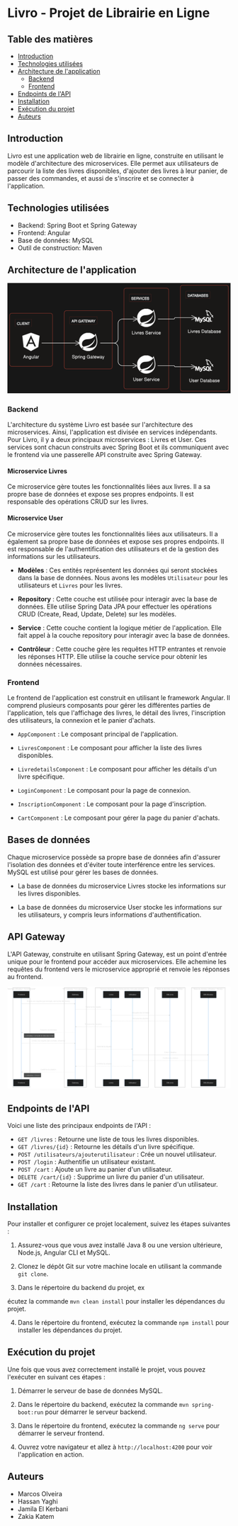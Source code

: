 # Livro - Projet de Librairie en Ligne

## Table des matières
- [Introduction](#introduction)
- [Technologies utilisées](#technologies-utilisées)
- [Architecture de l'application](#architecture-de-l'application)
  - [Backend](#backend)
  - [Frontend](#frontend)
- [Endpoints de l'API](#endpoints-de-lapi)
- [Installation](#installation)
- [Exécution du projet](#exécution-du-projet)
-  [Auteurs](#Auteurs)


## Introduction
Livro est une application web de librairie en ligne, construite en utilisant le modèle d'architecture des microservices. Elle permet aux utilisateurs de parcourir la liste des livres disponibles, d'ajouter des livres à leur panier, de passer des commandes, et aussi de s'inscrire et se connecter à l'application.

## Technologies utilisées
- Backend: Spring Boot et Spring Gateway
- Frontend: Angular
- Base de données: MySQL
- Outil de construction: Maven

## Architecture de l'application

![Schéma d'architecture](https://github.com/mvfoliveira/projeta21_complete_final/blob/main/images/arch.svg)


### Backend
L'architecture du système Livro est basée sur l'architecture des microservices. Ainsi, l'application est divisée en services indépendants. Pour Livro, il y a deux principaux microservices : Livres et User. Ces services sont chacun construits avec Spring Boot et ils communiquent avec le frontend via une passerelle API construite avec Spring Gateway.

#### Microservice Livres
Ce microservice gère toutes les fonctionnalités liées aux livres. Il a sa propre base de données et expose ses propres endpoints. Il est responsable des opérations CRUD sur les livres.

#### Microservice User
Ce microservice gère toutes les fonctionnalités liées aux utilisateurs. Il a également sa propre base de données et expose ses propres endpoints. Il est responsable de l'authentification des utilisateurs et de la gestion des informations sur les utilisateurs.

- **Modèles** : Ces entités représentent les données qui seront stockées dans la base de données. Nous avons les modèles `Utilisateur` pour les utilisateurs et `Livres` pour les livres.

- **Repository** : Cette couche est utilisée pour interagir avec la base de données. Elle utilise Spring Data JPA pour effectuer les opérations CRUD (Create, Read, Update, Delete) sur les modèles.

- **Service** : Cette couche contient la logique métier de l'application. Elle fait appel à la couche repository pour interagir avec la base de données.

- **Contrôleur** : Cette couche gère les requêtes HTTP entrantes et renvoie les réponses HTTP. Elle utilise la couche service pour obtenir les données nécessaires.

### Frontend
Le frontend de l'application est construit en utilisant le framework Angular. Il comprend plusieurs composants pour gérer les différentes parties de l'application, tels que l'affichage des livres, le détail des livres, l'inscription des utilisateurs, la connexion et le panier d'achats.

- `AppComponent` : Le composant principal de l'application.

- `LivresComponent` : Le composant pour afficher la liste des livres disponibles.

- `LivredetailsComponent` : Le composant pour afficher les détails d'un livre spécifique.

- `LoginComponent` : Le composant pour la page de connexion.

- `InscriptionComponent` : Le composant pour la page d'inscription.

- `CartComponent` : Le composant pour gérer la page du panier d'achats.

## Bases de données

Chaque microservice possède sa propre base de données afin d'assurer l'isolation des données et d'éviter toute interférence entre les services. MySQL est utilisé pour gérer les bases de données.

- La base de données du microservice Livres stocke les informations sur les livres disponibles.
    
- La base de données du microservice User stocke les informations sur les utilisateurs, y compris leurs informations d'authentification.

## API Gateway

L'API Gateway, construite en utilisant Spring Gateway, est un point d'entrée unique pour le frontend pour accéder aux microservices. Elle achemine les requêtes du frontend vers le microservice approprié et renvoie les réponses au frontend.

![Diagramme de séquence](https://github.com/mvfoliveira/projeta21_complete_final/blob/main/images/sequ.svg)

## Endpoints de l'API

Voici une liste des principaux endpoints de l'API :

- `GET /livres` : Retourne une liste de tous les livres disponibles.
- `GET /livres/{id}` : Retourne les détails d'un livre spécifique.
- `POST /utilisateurs/ajouterutilisateur` : Crée un nouvel utilisateur.
- `POST /login` : Authentifie un utilisateur existant.
- `POST /cart` : Ajoute un livre au panier d'un utilisateur.
- `DELETE /cart/{id}` : Supprime un livre du panier d'un utilisateur.
- `GET /cart` : Retourne la liste des livres dans le panier d'un utilisateur.

## Installation
Pour installer et configurer ce projet localement, suivez les étapes suivantes :

1. Assurez-vous que vous avez installé Java 8 ou une version ultérieure, Node.js, Angular CLI et MySQL.

2. Clonez le dépôt Git sur votre machine locale en utilisant la commande `git clone`.

3. Dans le répertoire du backend du projet, ex

écutez la commande `mvn clean install` pour installer les dépendances du projet.

4. Dans le répertoire du frontend, exécutez la commande `npm install` pour installer les dépendances du projet.

## Exécution du projet
Une fois que vous avez correctement installé le projet, vous pouvez l'exécuter en suivant ces étapes :

1. Démarrer le serveur de base de données MySQL.

2. Dans le répertoire du backend, exécutez la commande `mvn spring-boot:run` pour démarrer le serveur backend.

3. Dans le répertoire du frontend, exécutez la commande `ng serve` pour démarrer le serveur frontend.

4. Ouvrez votre navigateur et allez à `http://localhost:4200` pour voir l'application en action.

## Auteurs
- Marcos Olveira
- Hassan Yaghi
- Jamila El Kerbani
- Zakia Katem
